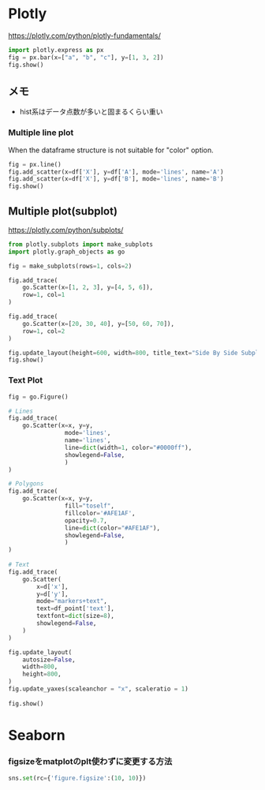 # Plotly

https://plotly.com/python/plotly-fundamentals/

```python
import plotly.express as px
fig = px.bar(x=["a", "b", "c"], y=[1, 3, 2])
fig.show()
```

## メモ
* hist系はデータ点数が多いと固まるくらい重い


### Multiple line plot
When the dataframe structure is not suitable for "color" option.

```python
fig = px.line()
fig.add_scatter(x=df['X'], y=df['A'], mode='lines', name='A')
fig.add_scatter(x=df['X'], y=df['B'], mode='lines', name='B')
fig.show()
```

## Multiple plot(subplot)
https://plotly.com/python/subplots/

```python
from plotly.subplots import make_subplots
import plotly.graph_objects as go

fig = make_subplots(rows=1, cols=2)

fig.add_trace(
    go.Scatter(x=[1, 2, 3], y=[4, 5, 6]),
    row=1, col=1
)

fig.add_trace(
    go.Scatter(x=[20, 30, 40], y=[50, 60, 70]),
    row=1, col=2
)

fig.update_layout(height=600, width=800, title_text="Side By Side Subplots")
fig.show()
```

### Text Plot
```python
fig = go.Figure()

# Lines
fig.add_trace(
    go.Scatter(x=x, y=y,
                mode='lines',
                name='lines',
                line=dict(width=1, color="#0000ff"),
                showlegend=False,
                )
)

# Polygons
fig.add_trace(
    go.Scatter(x=x, y=y,
                fill="toself",
                fillcolor='#AFE1AF',
                opacity=0.7,
                line=dict(color="#AFE1AF"),
                showlegend=False,
                )
)
    
# Text
fig.add_trace(
    go.Scatter(
        x=d['x'],
        y=d['y'],
        mode="markers+text",
        text=df_point['text'],
        textfont=dict(size=8),
        showlegend=False,
    )
)

fig.update_layout(
    autosize=False,
    width=800,
    height=800,
)   
fig.update_yaxes(scaleanchor = "x", scaleratio = 1)
    
fig.show()
```


# Seaborn

### figsizeをmatplotのplt使わずに変更する方法
```python
sns.set(rc={'figure.figsize':(10, 10)})
```

